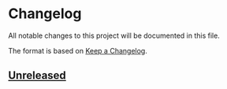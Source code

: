 # Changelog

All notable changes to this project will be documented in this file.

The format is based on [Keep a Changelog](https://keepachangelog.com/en/1.0.0/).


## [Unreleased]


[Unreleased]: https://github.com/jcornaz/fun-html/compare/...HEAD
